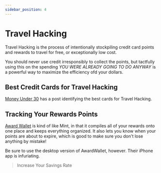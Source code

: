 ```yaml
---
sidebar_position: 4
---
```


# Travel Hacking

Travel Hacking is the process of intentionally stockpiling credit card points and rewards to travel for free, or exceptionally low cost.

You should never use credit irresponsibly to collect the points, but tactfully using this on the spending *YOU WERE ALREADY GOING TO DO ANYWAY* is a powerful way to maximize the efficiency ofd your dollars.

## Best Credit Cards for Travel Hacking

[Money Under 30](https://www.moneyunder30.com/credit-cards-for-travel-hacking) has a post identifying the best cards for Travel Hacking.

## Tracking Your Rewards Points

[Award Wallet](https://awardwallet.com/api/main) is kind of like Mint, in that it compiles all of your rewards onto one place and keeps everything organized. It also lets you know when your points are about to expire, which is good to make sure you don't lose anything by mistake!

Be sure to use the desktop version of AwardWallet, however. Their iPhone app is infuriating.

>Increase Your Savings Rate
